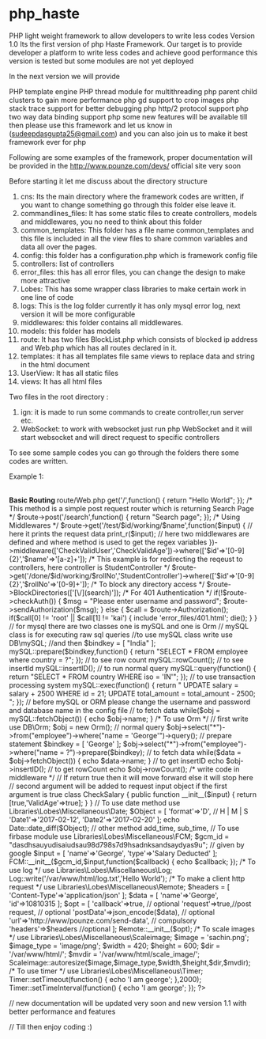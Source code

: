 # php_haste
PHP light weight framework to allow developers to write less codes Version 1.0
Its the first version of php Haste Framework.
Our target is to provide developer a platform to write less codes and achieve good performance
this version is tested but some modules are not yet deployed

In the next version we will provide 

PHP template engine
PHP thread module for multithreading
php parent child clusters to gain more performance
php gd support to crop images
php stack trace support for better debugging
php http/2 protocol support
php two way data binding support
php some new features will be available till then please use this framework and let us know in (sudeepdasgupta25@gmail.com) 
and you can also join us to make it best framework ever for php


Following are some examples of the framework, proper documentation will be provided in the http://www.pounze.com/devs/ official site very soon

Before starting it let me discuss about the directory structure

1) cns: Its the main directory where the framework codes are written, if you want to change something go through this folder else leave it.
2) commandlines_files: It has some static files to create controllers, models and middlewares, you no need to think about this folder
3) common_templates: This folder has a file name common_templates and this file is included in all the view files to share common variables and data 
all over the pages.
4) config: this folder has a configuration.php which is framework config file
5) controllers: list of controllers
6) error_files: this has all error files, you can change the design to make more attractive
7) Lobes: This has some wrapper class libraries to make certain work in one line of code
8) logs: This is the log folder currently it has only mysql error log, next version it will be more configurable
9) middlewares: this folder contains all middlewares.
10) models: this folder has models
11) route: It has two files BlockList.php which consists of blocked ip address and Web.php which has all routes declared in it.
12) templates: it has all templates file same views to replace data and string in the html document
13) UserView: It has all static files
14) views: It has all html files

Two files in the root directory :
1) ign: it is made to run some commands to create controller,run server etc.
2) WebSocket: to work with websocket just run php WebSocket and it will start websocket and will direct request to specific controllers

To see some sample codes you can go through the folders there some codes are written.

Example 1:

<br>
<b>
Basic Routing
</b>
route/Web.php

<?php
        use Kernel\App\RequestRoute\Route;
	use Kernel\App\Core\Views;
	use Kernel\App\Core\Response;
  
        $route = new Route();
  
  /*
  This method is a simple get request router which is returning hello world
*/
  $route->get('/',function()
  {
    return "Hello World";
  });

/*
  This method is a simple post request router which is returning Search Page
*/

$route->post('/search',function()
{
  return "Search page";
});

/*
Using Middlewares
*/

$route->get('/test/$id/working/$name',function($input)
{
// here it prints the request data
  print_r($input);
  // here two middlewares are defined and where method is used to get the regex variables
})->middleware(['CheckValidUser','CheckValidAge'])->where(['$id'=>'[0-9]{2}','$name'=>'[a-z]+']);

/*
This example is for redirecting the reqeust to controllers, here controller is StudentController
*/

$route->get('/done/$id/working/$rollNo','StudentController')->where(['$id'=>'[0-9]{2}','$rollNo'=>'[0-9]+']);

/*
To  block any directory access
*/
$route->BlockDirectories(['[\/](search)']);

/*
For 401 Authentication
*/

if(!$route->checkAuth())
{
  $msg = "Please enter username and password";
  $route->sendAuthorization($msg);
}
else
{
  $call = $route->Authorization();

  if($call[0] != 'root' || $call[1] != 'kai')
  {
    include 'error_files/401.html';
    die();
  }
}

// for mysql there are two classes one is mySQL and one is Orm
// mySQL class is for executing raw sql queries

//to use mySQL class write
use DB\mySQL;
//and then
$bindkey = [
  "India"
];

mySQL::prepare($bindkey,function()
{
  return "SELECT * FROM employee where country = ?";
});

// to see row count

mySQL::rowCount();

// to see insertId

mySQL::insertID();

// to run normal query

mySQL::query(function()
{
  return "SELECT * FROM country WHERE iso = 'IN'";
});

// to use transaction processing system

mySQL::exec(function()
{
  return "
    UPDATE salary = salary + 2500 WHERE id = 21;
    UPDATE total_amount = total_amount - 2500;
  ";
});

// before mySQL or ORM please change the username and password and database name in the config file

// to fetch data

while($obj = mySQL::fetchObject())
{
  echo $obj->name;
}

/*
  To use Orm
*/

// first write

use DB\Orm;

$obj = new Orm();

// normal query
$obj->select("*")->from("employee")->where("name = 'George'")->query();

// prepare statement

$bindkey = [
  'George'
];

$obj->select("*")->from("employee")->where("name = ?")->prepare($bindkey);


// to fetch data

while($data = $obj->fetchObject())
{
  echo $data->name;
}

// to get insertID

echo $obj->insertID();

// to get rowCount

echo $obj->rowCount();

/*
write code in middleware
*/

// If return true then it will move forward else it will stop here
// second argument will be added to request input object if the first argument is true

class CheckSalary
{
  public function __init__($input)
  {
    return [true,'ValidAge'=>true];
  }
}

// To use date method

use Libraries\Lobes\Miscellaneous\Date;

$Object = [
  'format'=>'D', // H | M | S
  'Date1'=>'2017-02-12',
  'Date2'=>'2017-02-20'
];

echo Date::date_diff($Object);

// other method 

add_time, sub_time,

// To use firbase module

use Libraries\Lobes\Miscellaneous\FCM;

$gcm_id = "dasdhsauyudisaiudsau98d798s7d9hsadnksandsaydyas9u"; // given by google

$input = [
  'name'=>'George',
  'type'=>'Salary Deducted'
];

FCM::__init__($gcm_id,$input,function($callback)
{
  echo $callback;
});


/*
  To use log
*/

use Libraries\Lobes\Miscellaneous\Log;

Log::write('/var/www/html/log.txt','Hello World');

/*
  To make a client http request
*/

use Libraries\Lobes\Miscellaneous\Remote;

$headers = [
  'Content-Type'=>'application/json'
];
$data = [
  'name'=>'George',
  'id'=>10810315
];

$opt = [
  'callback'=>true, // optional
  'request'=>true,//post request, // optional
  'postData'=>json_encode($data), // optional
  'url'=>'http://www/pounze.com/send-data', // compulsory
  'headers'=>$headers //optional 
];

Remote::__init__($opt);

/*
To scale images
*/

use Libraries\Lobes\Miscellaneous\Scaleimage;

$image = 'sachin.png';
$image_type = 'image/png';
$width = 420;
$height = 600;
$dir = '/var/www/html/';
$mvdir = '/var/www/html/scale_image/';

Scaleimage::autoresize($image,$image_type,$width,$height,$dir,$mvdir);


/*
  To use timer
*/

use Libraries\Lobes\Miscellaneous\Timer;

Timer::setTimeout(function()
{
  echo 'I am george';
},2000);

Timer::setTimeInterval(function()
{
  echo 'I am george';
});

?>
// new documentation will be updated very soon and new version 1.1 with better performance and features

// Till then enjoy coding :)

